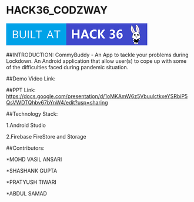 # HACK36_CODZWAY
![GitHub Logo](/Made-at-Hack-36.png)

##INTRODUCTION:
CommyBuddy - An App to tackle your problems during Lockdown.
An Android application that allow user(s) to cope up with some of the difficulties faced during pandemic situation.

##Demo Video Link:

##PPT Link:
https://docs.google.com/presentation/d/1oMKAmW6z5VbuulctkxeYSRbiP5QsVWDTQhbv67bYnW4/edit?usp=sharing

##Technology Stack:

1.Android Studio

2.Firebase FireStore and Storage

##Contributors:

*MOHD VASIL ANSARI

*SHASHANK GUPTA

*PRATYUSH TIWARI

*ABDUL SAMAD



